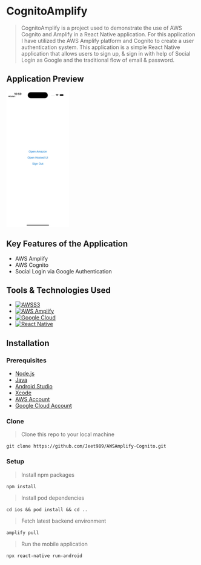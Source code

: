 # CognitoAmplify

> CognitoAmplify is a project used to demonstrate the use of AWS Cognito and Amplify in a React Native application. For this application I have utilized the AWS Amplify platform and Cognito to create a user authentication system. This application is a simple React Native application that allows users to sign up, & sign in with help of Social Login as Google and the traditional flow of email & password.

## Application Preview

<img width=33% src="./app_preview.gif">
<br />

## Key Features of the Application

- AWS Amplify
- AWS Cognito
- Social Login via Google Authentication

## Tools & Technologies Used

- [![AWSS3][AWSS3]][AWSS3-url]
- [![AWS Amplify][AWSAmplify]][AWSAmplify-url]
- [![Google Cloud][GoogleCloud]][GoogleCloud-url]
- [![React Native][ReactNative]][ReactNative-url]

[ReactNative]: https://img.shields.io/badge/react_native-%2320232a.svg?style=for-the-badge&logo=react&logoColor=%2361DAFB
[ReactNative-url]: https://reactnative.dev/
[AWSAmplify]: https://img.shields.io/static/v1?style=for-the-badge&message=AWS+Amplify&color=222222&logo=AWS+Amplify&logoColor=FF9900&label=
[AWSAmplify-url]: https://aws.amazon.com/amplify/
[AWSS3]: https://img.shields.io/badge/AWS-%23FF9900.svg?style=for-the-badge&logo=amazon-aws&logoColor=white
[AWSS3-url]: https://aws.amazon.com/
[GoogleCloud]: https://img.shields.io/static/v1?style=for-the-badge&message=Google+Cloud&color=4285F4&logo=Google+Cloud&logoColor=FFFFFF&label=
[GoogleCloud-url]: https://cloud.google.com/

## Installation

### Prerequisites

- [Node.js](https://nodejs.org/en/)
- [Java](https://www.java.com/en/)
- [Android Studio](https://developer.android.com/studio)
- [Xcode](https://developer.apple.com/xcode/)
- [AWS Account](https://aws.amazon.com/)
- [Google Cloud Account](https://cloud.google.com/)

### Clone

> Clone this repo to your local machine

```shell
git clone https://github.com/Jeet989/AWSAmplify-Cognito.git
```

### Setup

> Install npm packages

```shell
npm install
```

> Install pod dependencies

```shell
cd ios && pod install && cd ..
```

> Fetch latest backend environment

```shell
amplify pull
```

> Run the mobile application

```shell
npx react-native run-android
```
